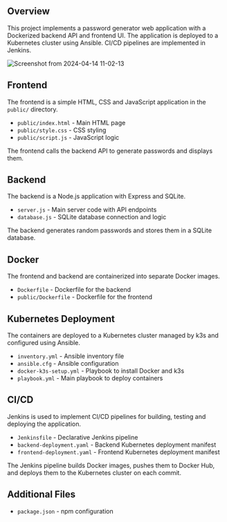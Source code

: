 ## Overview

This project implements a password generator web application with a Dockerized backend API and frontend UI. The application is deployed to a Kubernetes cluster using Ansible. CI/CD pipelines are implemented in Jenkins.

![Screenshot from 2024-04-14 11-02-13](https://github.com/kimo7723/DevOps-project1/assets/113859211/fb5a499f-7399-49f5-86a6-c568f147d92b)

## Frontend

The frontend is a simple HTML, CSS and JavaScript application in the `public/` directory.

- `public/index.html` - Main HTML page 
- `public/style.css` - CSS styling
- `public/script.js` - JavaScript logic

The frontend calls the backend API to generate passwords and displays them.

## Backend

The backend is a Node.js application with Express and SQLite.

- `server.js` - Main server code with API endpoints
- `database.js` - SQLite database connection and logic

The backend generates random passwords and stores them in a SQLite database.

## Docker

The frontend and backend are containerized into separate Docker images.

- `Dockerfile` - Dockerfile for the backend
- `public/Dockerfile` - Dockerfile for the frontend

## Kubernetes Deployment

The containers are deployed to a Kubernetes cluster managed by k3s and configured using Ansible.

- `inventory.yml` - Ansible inventory file
- `ansible.cfg` - Ansible configuration
- `docker-k3s-setup.yml` - Playbook to install Docker and k3s
- `playbook.yml` - Main playbook to deploy containers

## CI/CD

Jenkins is used to implement CI/CD pipelines for building, testing and deploying the application.

- `Jenkinsfile` - Declarative Jenkins pipeline 
- `backend-deployment.yaml` - Backend Kubernetes deployment manifest
- `frontend-deployment.yaml` - Frontend Kubernetes deployment manifest

The Jenkins pipeline builds Docker images, pushes them to Docker Hub, and deploys them to the Kubernetes cluster on each commit.

## Additional Files

- `package.json` - npm configuration
